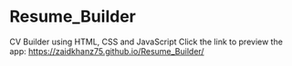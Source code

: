 # Resume_Builder
 CV Builder using HTML, CSS and JavaScript
 Click the link to preview the app: https://zaidkhanz75.github.io/Resume_Builder/
